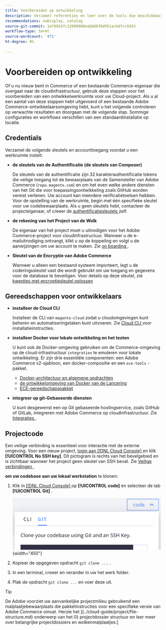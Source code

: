 ```yaml
---
title: Voorbereiden op ontwikkeling
description: Verzamel referenties en leer over de tools die beschikbaar zijn om een ontwikkelwerkruimte in te stellen voor gebruik met uw Commerce op een cloud-infrastructuurproject.
recommendations: noDisplay, catalog
source-git-commit: 1e789247c12009908eabb6039d951acbdfcc9263
workflow-type: tm+mt
source-wordcount: '471'
ht-degree: 0%

---
```


# Voorbereiden op ontwikkeling

Of u nu nieuw bent in Commerce of een bestaande Commerce-eigenaar die overgaat naar de cloudinfrastructuur, gebruik deze stappen voor het voorbereiden van een ontwikkelwerkruimte voor uw Cloud-project. Als u al een aantal van deze stappen hebt uitgevoerd of een bestaande Adobe Commerce-ontwikkelaarsomgeving hebt, kunt u het volgende controleren op verwachte resultaten en doorgaan met de volgende stap. Sommige configuraties en workflows verschillen van een standaardinstallatie op locatie.

## Credentials

Verzamel de volgende sleutels en accounttoegang voordat u een werkruimte instelt:

- **de sleutels van de Authentificatie (de sleutels van Composer)**

  De sleutels van de authentificatie zijn 32 karakterauthentificatie tokens die veilige toegang tot de bewaarplaats van de Samensteller van Adobe Commerce (`repo.magento.com`) en om het even welke andere diensten van het Git die voor toepassingsontwikkeling zoals GitHub worden vereist verlenen. Uw account kan meerdere verificatietoetsen hebben. Voor de opstelling van de werkruimte, begin met één specifieke sleutel voor uw codebewaarplaats. Als u geen sleutels hebt, contacteer de projecteigenaar, of creeer de [ authentificatiesleutels ](../cloud-guide/development/authentication-keys.md) zelf.

- **de rekening van het Project van de Wolk**

  De eigenaar van het project moet u uitnodigen voor het Adobe Commerce-project voor cloudinfrastructuur. Wanneer u de e-mailuitnodiging ontvangt, klikt u op de koppeling en volgt u de aanwijzingen om uw account te maken. Zie [ on boarding ](onboarding.md).

- **Sleutel van de Encryptie van Adobe Commerce**

  Wanneer u alleen een bestaand systeem importeert, legt u de coderingssleutel vast die wordt gebruikt om uw toegang en gegevens voor de database te beveiligen. Voor details op deze sleutel, zie [ kwesties met encryptiesleutel oplossen ](https://experienceleague.adobe.com/docs/commerce-knowledge-base/kb/troubleshooting/miscellaneous/resolve-issues-with-encryption-key.html)

## Gereedschappen voor ontwikkelaars

- **installeer de Cloud CLI**

  Installeer de CLI van `magento-cloud` zodat u cloudomgevingen kunt beheren en automatiseringstaken kunt uitvoeren. Zie [ Cloud CLI ](../cloud-guide/dev-tools/cloud-cli-overview.md) voor installatieinstructies.

- **installeer Docker voor lokale ontwikkeling en het testen**

  U kunt ook de Docker-omgeving gebruiken om de Commerce-omgeving op de cloud-infrastructuur `integration` te emuleren voor lokale ontwikkeling. Er zijn drie essentiële componenten: een Adobe Commerce v2-sjabloon, een docker-compositie en een `ece-tools` -pakket.

   - [Docker-architectuur en algemene opdrachten](../cloud-guide/dev-tools/cloud-docker.md)
   - [ de ontwikkelomgeving van Docker van de Lancering ](https://developer.adobe.com/commerce/cloud-tools/docker/setup/)
   - [ECE-gereedschapspakket](../cloud-guide/dev-tools/package-overview.md)

- **integreer op git-Gebaseerde diensten**

  U kunt desgewenst een op Git gebaseerde hostingservice, zoals GitHub of GitLab, integreren met Adobe Commerce op cloudinfrastructuur. Zie [ Integraties ](../cloud-guide/integrations/overview.md).

## Projectcode

Een veilige verbinding is essentieel voor interactie met de externe omgeving. Voor een nieuw project, [ login aan  [!DNL Cloud Console] ](https://console.adobecommerce.com) en klik **[!UICONTROL No SSH key]**. Dit pictogram is rechts van het bevelgebied en is zichtbaar wanneer het project geen sleutel van SSH bevat. Zie [ Veilige verbindingen ](../cloud-guide/development/secure-connections.md#add-an-ssh-public-key-to-your-account).

**om uw codebase aan uw lokaal werkstation** te klonen:

1. Klik in [[!DNL Cloud Console] ](https://console.adobecommerce.com) op **[!UICONTROL code]** en selecteer de tab **[!UICONTROL Git]** .

   ![ Kloon uw code ](../assets/ui-git-code.png){width="450"}

1. Kopieer de opgegeven opdracht `git clone ...` .

1. In een terminal, creeer en verander in uw het werk folder.

1. Plak de opdracht `git clone ...` en voer deze uit.

>[!TIP]
>
>De Adobe voorziet uw aanvankelijke projectmilieu gebruikend een malplaatjebewaarplaats die pakketinstructies voor een specifieke versie van Adobe Commerce omvat. Herzie het ](../cloud-guide/project/file-structure.md) onderwerp van het 0} projectdossier structuur en leer meer over belangrijke projectdossiers en wolkenmalplaatjes.[

